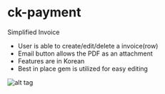 # ck-payment
Simplified Invoice

* User is able to create/edit/delete a invoice(row)
* Email button allows the PDF as an attachment
* Features are in Korean
* Best in place gem is utilized for easy editing

![alt tag](https://cloud.githubusercontent.com/assets/2704411/10874649/eb78b6a0-80dc-11e5-8693-a560a9115428.png)
